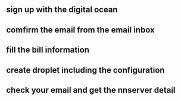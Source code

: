 ## sign up with the digital ocean

## comfirm the email from the email inbox

## fill the bill information

## create droplet including the configuration 

## check your email and get the nnserver detail